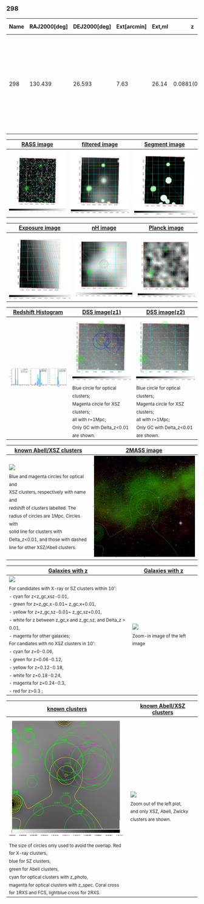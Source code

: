 <div STYLE="page-break-after: always;"></div>

### 298

|Name|RAJ2000[deg]|DEJ2000[deg] |Ext[arcmin]| Ext,ml | z | z_src| C|GC(XSZ,Delta_z<0.01)| GC(OPT,Delta_z<0.01)|GC| R_sig[arcmin] | R500[arcmin] | R500[Mpc]| CRsig[c/s] | CR500[c/s] |L500[1E44 erg/s]|F500[1E-12 erg/s/cm^2]| M500[1E14 Msun]|Tx[keV]|Cnt_sig|Beta|Rc[arcmin]|Comment|Alias|
|---|---|---|---|---|---|------|---|--------|---------|----------|---|---|---|---|---|---|---|---|---|---|---|---|---|---|
|298| 130.439| 26.593| 7.63| 26.14| 0.0881(0.005)| z1,| G| -| -| A, L03, N, W| 11.238| 7.378| 0.729| 0.100(0.056)| 0.095(0.053)| 0.326(0.142)| 1.682(0.732)| 1.20(0.26)| 2.46(0.34)| 42.4| 0.766(-0.171+0.161)| 4.672(-1.538+1.575)| An X-ray cluster with $z$ = 0.0894 and offset = 0.87 Mpc(8.72 arcmin); likely be a sub-structure of the nearby Abell cluster (Ledlow03)| t382|

|[RASS image](../image/298/298_img.pdf)|[filtered image](../image/298/298_fil.pdf)|[Segment image](../image/298/298_seg.pdf)|
|-------------------|--------------------|-------------------|
| <img src="../image/298/298_img.png" width="300">  | <img src="../image/298/298_fil.png" width="300">   | <img src="../image/298/298_seg.png" width="300">  |

|[Exposure image](../image/298/298_mex.pdf)| [nH image](../image/298/298_nh.pdf)| [Planck image](../image/298/298_p.pdf)|
|-------------------|--------------------|-------------------|
|<img src="../image/298/298_mex.png" width="300">   | <img src="../image/298/298_nh.png" width="300">    | <img src="../image/298/298_p.png" width="300"> |

|[Redshift Histogram](../image/298/298_zg.pdf) | [DSS image(z1)](../image/298/298_dss_z1.pdf)      |  [DSS image(z2)](../image/298/298_dss_z2.pdf)    |
|-------------------|--------------------|-------------------|
|<img src="../image/298/298_zg.png" width="300"> |<img src="../image/298/298_dss_z1.png" width="300"> <sub><br>Blue circle for optical clusters; <br>Magenta circle for XSZ clusters; <br>all with r=1Mpc; <br>Only GC with Delta_z<0.01 are shown. </sub>| <img src="../image/298/298_dss_z2.png" width="300"><sub><br>Blue circle for optical clusters; <br>Magenta circle for XSZ clusters; <br>all with r=1Mpc; <br>Only GC with Delta_z<0.01 are shown. </sub> |

|[known Abell/XSZ clusters](../image/298/298_m.pdf) | [2MASS image](../image/298/298_2mass.pdf)      |
|-------------------|-------------------|
|<img src=../image/298/298_m.png width="300"> <br><sub>Blue and magenta circles for optical and <br>XSZ clusters, respectively with name and <br>redshift of clusters labelled. The <br>radius of circles are 1Mpc. Circles with <br>solid line for clusters with <br>Delta_z<0.01, and those with dashed <br>line for other XSZ/Abell clusters.        </sub>|<img src="../image/298/298_2mass.png" width="300">  |

|[Galaxies with z](../image/298/298_opt_ned.pdf) |[Galaxies with z](../image/298/298_opt_ned_zoom.pdf) |
|-------------------|-------------------|
| <img src=../image/298/298_opt_ned.png width="300"> <br><sub> For candidates with X-ray or SZ clusters within 10': <br> - cyan for z<z_gc,xsz-0.01, <br> - green for z=z_gc,x-0.01~ z_gc,x+0.01, <br> - yellow for z=z_gc,sz-0.01~ z_gc,sz+0.01, <br> - white for z between z_gc,x and z_gc,sz, and Delta_z > 0.01, <br> - magenta for other galaxies; <br>For candiates with no XSZ clusters in 10': <br> - cyan for z=0-0.06, <br> - green for z=0.06-0.12, <br> - yellow for z=0.12-0.18, <br> - white for z=0.18-0.24, <br> - magenta for z=0.24-0.3, <br> - red for z>0.3 ;  </sub>|<img src=../image/298/298_opt_ned_zoom.png width="300">  <br><sub> Zoom-in image of the left image</sub>|

|[known clusters](../image/298/298_gc.pdf) |[known Abell/XSZ clusters](../image/298/298_gc_large.pdf) |
|-------------------|-------------------|
| <img src=../image/298/298_gc.png width="300"> <br><sub> The size of circles only used to avoid the overlap. Red for X-ray clusters, <br> blue for SZ clusters, <br> green for Abell clusters, <br> cyan for optical clusters with z_photo, <br> magenta for optical clusters with z_spec. Coral cross for 1RXS and FCS, lightblue cross for 2RXS. </sub>|<img src=../image/298/298_gc_large.png width="300"> <br><sub> Zoom out of the left plot, <br> and only XSZ, Abell, Zwicky clusters are shown. </sub> |



